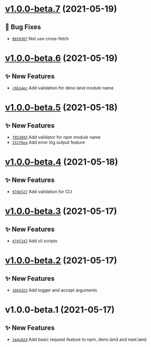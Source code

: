 # [v1.0.0-beta.7](https://github.com/TomokiMiyauci/nameable/compare/v1.0.0-beta.6...v1.0.0-beta.7) (2021-05-19)

## 🐛 Bug Fixes
- [`0b5936f`](https://github.com/TomokiMiyauci/nameable/commit/0b5936f)   Not use cross-fetch

# [v1.0.0-beta.6](https://github.com/TomokiMiyauci/nameable/compare/v1.0.0-beta.5...v1.0.0-beta.6) (2021-05-19)

## ✨ New Features
- [`c6b14ec`](https://github.com/TomokiMiyauci/nameable/commit/c6b14ec)   Add validation for deno land module name

# [v1.0.0-beta.5](https://github.com/TomokiMiyauci/nameable/compare/v1.0.0-beta.4...v1.0.0-beta.5) (2021-05-18)

## ✨ New Features
- [`f853093`](https://github.com/TomokiMiyauci/nameable/commit/f853093)   Add validator for npm module name 
- [`151f6ea`](https://github.com/TomokiMiyauci/nameable/commit/151f6ea)   Add error log output feature

# [v1.0.0-beta.4](https://github.com/TomokiMiyauci/nameable/compare/v1.0.0-beta.3...v1.0.0-beta.4) (2021-05-18)

## ✨ New Features
- [`974b527`](https://github.com/TomokiMiyauci/nameable/commit/974b527)   Add validation for CLI

# [v1.0.0-beta.3](https://github.com/TomokiMiyauci/nameable/compare/v1.0.0-beta.2...v1.0.0-beta.3) (2021-05-17)

## ✨ New Features
- [`474f247`](https://github.com/TomokiMiyauci/nameable/commit/474f247)   Add cli scripts

# [v1.0.0-beta.2](https://github.com/TomokiMiyauci/nameable/compare/v1.0.0-beta.1...v1.0.0-beta.2) (2021-05-17)

## ✨ New Features
- [`1bb5d23`](https://github.com/TomokiMiyauci/nameable/commit/1bb5d23)   Add logger and accept arguments

# v1.0.0-beta.1 (2021-05-17)

## ✨ New Features
- [`3e4a92d`](https://github.com/TomokiMiyauci/nameable/commit/3e4a92d)   Add basic request feature to npm, deno.land and nest.land
